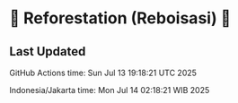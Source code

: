 
# 🌳 Reforestation (Reboisasi) 🌲

## Last Updated

GitHub Actions time: Sun Jul 13 19:18:21 UTC 2025

Indonesia/Jakarta time: Mon Jul 14 02:18:21 WIB 2025
